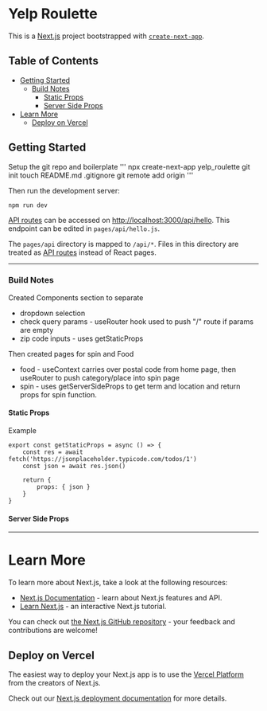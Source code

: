 # Yelp Roulette
This is a [Next.js](https://nextjs.org/) project bootstrapped with [`create-next-app`](https://github.com/vercel/next.js/tree/canary/packages/create-next-app).


## Table of Contents
* [Getting Started](#getting-started)
    * [Build Notes](#build-notes)
        * [Static Props](#static-props)
        * [Server Side Props](#server-side-props)
* [Learn More](#learn-more)
    * [Deploy on Vercel](#deploy-on-vercel)
## Getting Started
Setup the git repo and boilerplate
'''
npx create-next-app yelp_roulette
git init
touch README.md .gitignore 
git remote add origin 
'''


Then run the development server:
```
npm run dev
```

[API routes](https://nextjs.org/docs/api-routes/introduction) can be accessed on [http://localhost:3000/api/hello](http://localhost:3000/api/hello). This endpoint can be edited in `pages/api/hello.js`.

The `pages/api` directory is mapped to `/api/*`. Files in this directory are treated as [API routes](https://nextjs.org/docs/api-routes/introduction) instead of React pages.

---

### Build Notes
Created Components section to separate 
* dropdown selection 
* check query params - useRouter hook used to push "/" route if params are empty
* zip code inputs - uses getStaticProps


Then created pages for spin and Food
* food - useContext carries over postal code from home page, then useRouter to push category/place into spin page
* spin - uses getServerSideProps to get term and location and return props for spin function. 

#### Static Props

Example
```
export const getStaticProps = async () => {
    const res = await fetch('https://jsonplaceholder.typicode.com/todos/1')
    const json = await res.json()

    return {
        props: { json }
    }
}
```

#### Server Side Props



---
# Learn More

To learn more about Next.js, take a look at the following resources:

- [Next.js Documentation](https://nextjs.org/docs) - learn about Next.js features and API.
- [Learn Next.js](https://nextjs.org/learn) - an interactive Next.js tutorial.

You can check out [the Next.js GitHub repository](https://github.com/vercel/next.js/) - your feedback and contributions are welcome!

## Deploy on Vercel

The easiest way to deploy your Next.js app is to use the [Vercel Platform](https://vercel.com/new?utm_medium=default-template&filter=next.js&utm_source=create-next-app&utm_campaign=create-next-app-readme) from the creators of Next.js.

Check out our [Next.js deployment documentation](https://nextjs.org/docs/deployment) for more details.
